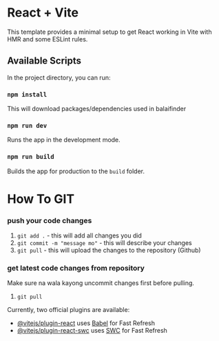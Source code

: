 # React + Vite

This template provides a minimal setup to get React working in Vite with HMR and some ESLint rules.

## Available Scripts
In the project directory, you can run:

### `npm install`
This will download packages/dependencies used in balaifinder

### `npm run dev`
Runs the app in the development mode.

### `npm run build`
Builds the app for production to the `build` folder.


# How To GIT

### push your code changes

1. `git add .` - this will add all changes you did
2. `git commit -m "message mo"` - this will describe your changes
3. `git pull` - this will upload the changes to the repository (Github)

### get latest code changes from repository
Make sure na wala kayong uncommit changes first before pulling.

1. `git pull`


Currently, two official plugins are available:

- [@vitejs/plugin-react](https://github.com/vitejs/vite-plugin-react/blob/main/packages/plugin-react/README.md) uses [Babel](https://babeljs.io/) for Fast Refresh
- [@vitejs/plugin-react-swc](https://github.com/vitejs/vite-plugin-react-swc) uses [SWC](https://swc.rs/) for Fast Refresh
